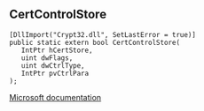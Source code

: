 ## CertControlStore

```
[DllImport("Crypt32.dll", SetLastError = true)]
public static extern bool CertControlStore(
   IntPtr hCertStore,
   uint dwFlags,
   uint dwCtrlType,
   IntPtr pvCtrlPara
);
```

[Microsoft documentation](https://docs.microsoft.com/en-us/windows/win32/api/wincrypt/nf-wincrypt-certcontrolstore)
